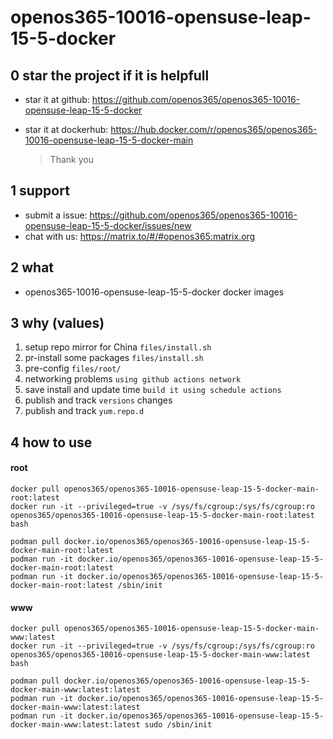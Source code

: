 # openos365-10016-opensuse-leap-15-5-docker

## 0 star the project if it is helpfull

* star it at github: https://github.com/openos365/openos365-10016-opensuse-leap-15-5-docker
* star it at dockerhub: https://hub.docker.com/r/openos365/openos365-10016-opensuse-leap-15-5-docker-main

  > Thank you

## 1 support

* submit a issue: https://github.com/openos365/openos365-10016-opensuse-leap-15-5-docker/issues/new
* chat with us: https://matrix.to/#/#openos365:matrix.org

## 2 what

* openos365-10016-opensuse-leap-15-5-docker docker images
  
## 3 why (values)

1. setup repo mirror for China `files/install.sh`
1. pr-install some packages `files/install.sh`
1. pre-config `files/root/`
1. networking problems `using github actions network`
1. save install and update time `build it using schedule actions`
1. publish and track `versions` changes
1. publish and track `yum.repo.d`

## 4 how to use

#### root
```
docker pull openos365/openos365-10016-opensuse-leap-15-5-docker-main-root:latest
docker run -it --privileged=true -v /sys/fs/cgroup:/sys/fs/cgroup:ro openos365/openos365-10016-opensuse-leap-15-5-docker-main-root:latest bash

podman pull docker.io/openos365/openos365-10016-opensuse-leap-15-5-docker-main-root:latest
podman run -it docker.io/openos365/openos365-10016-opensuse-leap-15-5-docker-main-root:latest
podman run -it docker.io/openos365/openos365-10016-opensuse-leap-15-5-docker-main-root:latest /sbin/init
```
#### www

```
docker pull openos365/openos365-10016-opensuse-leap-15-5-docker-main-www:latest
docker run -it --privileged=true -v /sys/fs/cgroup:/sys/fs/cgroup:ro openos365/openos365-10016-opensuse-leap-15-5-docker-main-www:latest bash

podman pull docker.io/openos365/openos365-10016-opensuse-leap-15-5-docker-main-www:latest:latest
podman run -it docker.io/openos365/openos365-10016-opensuse-leap-15-5-docker-main-www:latest:latest
podman run -it docker.io/openos365/openos365-10016-opensuse-leap-15-5-docker-main-www:latest:latest sudo /sbin/init
```
